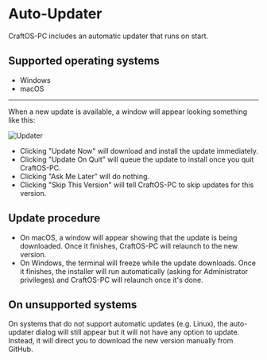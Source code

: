 # Auto-Updater
CraftOS-PC includes an automatic updater that runs on start. 

## Supported operating systems
* Windows
* macOS

------

When a new update is available, a window will appear looking something like this:

![Updater](../images/update.png)

* Clicking "Update Now" will download and install the update immediately.
* Clicking "Update On Quit" will queue the update to install once you quit CraftOS-PC.
* Clicking "Ask Me Later" will do nothing.
* Clicking "Skip This Version" will tell CraftOS-PC to skip updates for this version.

## Update procedure
* On macOS, a window will appear showing that the update is being downloaded. Once it finishes, CraftOS-PC will relaunch to the new version.
* On Windows, the terminal will freeze while the update downloads. Once it finishes, the installer will run automatically (asking for Administrator privileges) and CraftOS-PC will relaunch once it's done.

## On unsupported systems
On systems that do not support automatic updates (e.g. Linux), the auto-updater dialog will still appear but it will not have any option to update. Instead, it will direct you to download the new version manually from GitHub.